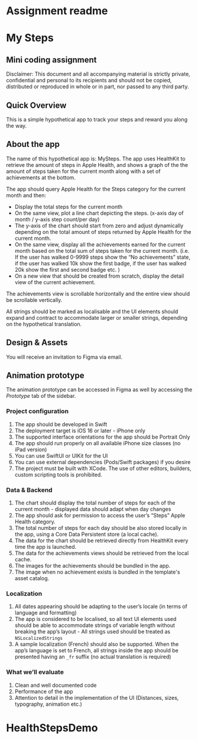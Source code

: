 # Assignment readme

# My Steps

## Mini coding assignment

Disclaimer:
This document and all accompanying material is strictly private, confidential and personal to its recipients and should not be copied, distributed or reproduced in whole or in part, nor passed to any third party.

## Quick Overview

This is a simple hypothetical app to track your steps and reward you along the way.

## About the app

The name of this hypothetical app is: MySteps. The app uses HealthKit to retrieve the amount of steps in Apple Health, and shows a graph of the the amount of steps taken for the current month along with a set of achievements at the bottom. 

The app should query Apple Health for the Steps category for the current month and then:

- Display the total steps for the current month
- On the same view, plot a line chart depicting the steps. (x-axis day of month / y-axis step count/per day)
-  The y-axis of the chart should start from zero and adjust dynamically  depending on the total amount of steps returned by Apple Health for the current month.
- On the same view, display all the achievements earned for the current month based on the total sum of steps taken for the current month. (i.e. If the user has walked 0-9999 steps show the “No achievements” state, if the user has walked 10k show the first badge, if the user has walked 20k show the first and second badge etc.  )
- On a new view that should be created from scratch, display the detail view of the current achievement.

The achievements view is scrollable horizontally and the entire view should be scrollable vertically.

All strings should be marked as localisable and the UI elements should expand and contract to accommodate larger or smaller strings, depending on the hypothetical translation.

## Design & Assets
You will receive an invitation to Figma via email.

## Animation prototype
The animation prototype can be accessed in Figma as well by accessing the *Prototype* tab of the sidebar.

### Project configuration
1. The app should be developed in Swift 
2. The deployment target is iOS 16 or later - iPhone only
3. The supported interface orientations for the app should be Portrait Only
4. The app should run properly on all available iPhone size classes (no iPad version)
5. You can use SwiftUI or UIKit for the UI
6. You can use external dependencies (Pods/Swift packages) if you desire
7. The project must be built with XCode. The use of other editors, builders, custom scripting tools is prohibited.  

### Data & Backend
1. The chart should display the total number of steps for each of the current month - displayed data should adapt when day changes
2. The app should ask for permission to access the user’s “Steps” Apple Health category.
3. The total number of steps for each day should be also stored locally in the app, using a Core Data Persistent store (a local cache).
4. The data for the chart should be retrieved directly from HealthKit every time the app is launched.
5. The data for the achievements views should be retrieved from the local cache.
6. The images for the achievements should be bundled in the app.
7. The image when no achievement exists is bundled in the template's asset catalog.

### Localization
1. All dates appearing should be adapting to the user’s locale (in terms of language and formatting)
2. The app is considered to be localised, so all text UI elements used should be able to accommodate strings of variable length without breaking the app’s layout - All strings used should be treated as `NSLocalizedStrings`
3. A sample localization (French) should also be supported. When the app’s language is set to French, all strings inside the app should be presented having an `_fr` suffix (no actual translation is required)

### What we’ll evaluate
1. Clean and well documented code
2. Performance of the app
3. Attention to detail in the implementation of the UI (Distances, sizes, typography, animation etc.)
# HealthStepsDemo
